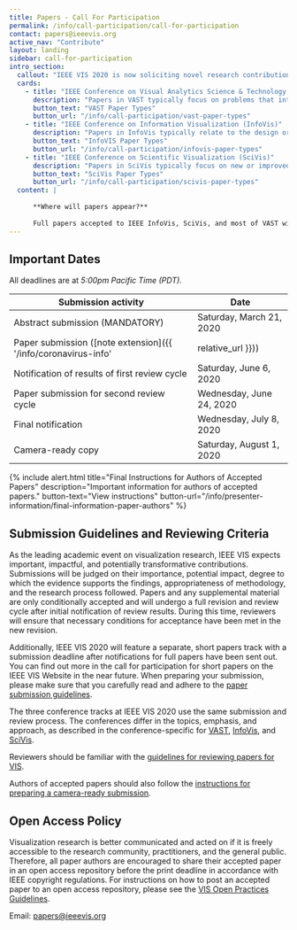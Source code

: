 ```yaml
---
title: Papers - Call For Participation
permalink: /info/call-participation/call-for-participation
contact: papers@ieeevis.org
active_nav: "Contribute"
layout: landing
sidebar: call-for-participation
intro_section:
  callout: "IEEE VIS 2020 is now soliciting novel research contributions and innovative applications in all areas of visualization as captured by its three main conference tracks: VAST, InfoVis, and SciVis."
  cards:
    - title: "IEEE Conference on Visual Analytics Science & Technology (VAST)"
      description: "Papers in VAST typically focus on problems that integrate data analysis algorithms and visual interfaces to support data analysis and analytical reasoning."
      button_text: "VAST Paper Types"
      button_url: "/info/call-participation/vast-paper-types"
    - title: "IEEE Conference on Information Visualization (InfoVis)"
      description: "Papers in InfoVis typically relate to the design or evaluation of new or improved visual encodings or interaction techniques of abstract data such as graphs, tables, or text data, as well as models and theories of visualization."
      button_text: "InfoVIS Paper Types"
      button_url: "/info/call-participation/infovis-paper-types"
    - title: "IEEE Conference on Scientific Visualization (SciVis)"
      description: "Papers in SciVis typically focus on new or improved visual encodings, mathematical models, algorithms, or interaction techniques for the visualization of data related to science and engineering, as well as integration into novel applications and systems."
      button_text: "SciVis Paper Types"
      button_url: "/info/call-participation/scivis-paper-types"
  content: |
      
      **Where will papers appear?**
      
      Full papers accepted to IEEE InfoVis, SciVis, and most of VAST will appear in a special issue of the IEEE Transactions on Visualization and Computer Graphics (TVCG). Some papers of the VAST conference will be published as archival, conference publications.
---
```


## Important Dates

All deadlines are at *5:00pm Pacific Time (PDT).*

| Submission activity | Date |
|---------------------|------|
| Abstract submission (MANDATORY) | Saturday, March 21, 2020 |
| Paper submission ([note extension]({{ '/info/coronavirus-info' | relative_url }})) | ~~Tuesday, March 31, 2020~~ Tuesday, April 14, 2020 |
| Notification of results of first review cycle | Saturday, June 6, 2020 |
| Paper submission for second review cycle | Wednesday, June 24, 2020 |
| Final notification | Wednesday, July 8, 2020 |
| Camera-ready copy | Saturday, August 1, 2020 |

{% include alert.html
  title="Final Instructions for Authors of Accepted Papers"
  description="Important information for authors of accepted papers."
  button-text="View instructions"
  button-url="/info/presenter-information/final-information-paper-authors"
%}

## Submission Guidelines and Reviewing Criteria
As the leading academic event on visualization research, IEEE VIS expects important, impactful, and potentially transformative 
contributions. Submissions will be judged on their importance, potential impact, degree to which the evidence supports the findings, 
appropriateness of methodology, and the research process followed. Papers and any supplemental material are only conditionally accepted 
and will undergo a full revision and review cycle after initial notification of review results. 
During this time, reviewers will ensure that necessary conditions for acceptance have been met in the new revision.

Additionally, IEEE VIS 2020 will feature a separate, short papers track with a submission deadline after notifications for full papers have been sent out. 
You can find out more in the call for participation for short papers on the IEEE VIS Website in the near future.
When preparing your submission, please make sure that you carefully read and adhere to the [paper submission guidelines](paper-submission-guidelines).

The three conference tracks at IEEE VIS 2020 use the same submission and review process. The conferences differ in the topics, 
emphasis, and approach, as described in the conference-specific for [VAST](vast-paper-types), [InfoVis](infovis-paper-types), and [SciVis](scivis-paper-types).

Reviewers should be familiar with the [guidelines for reviewing papers for VIS](review-instructions).

Authors of accepted papers should also follow the [instructions for preparing a camera-ready submission](/year/2020/info/presenter-information/final-information-paper-authors).

## Open Access Policy
Visualization research is better communicated and acted on if it is freely accessible to the research community, practitioners, and the general public. Therefore, all paper authors are encouraged to share their accepted paper in an open access repository before the print deadline in accordance with IEEE copyright regulations. For instructions on how to post an accepted paper to an open access repository, please see the [VIS Open Practices Guidelines](/year/2019/info/open-practices/open-practices).

Email: papers@ieeevis.org
